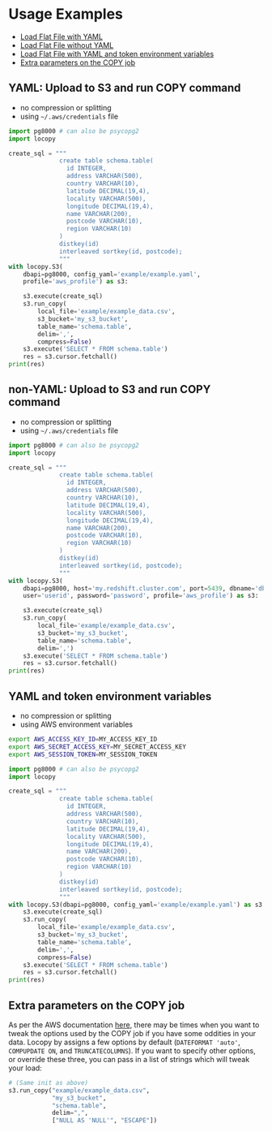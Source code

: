 # Usage Examples

- [Load Flat File with YAML](#yamlflat)
- [Load Flat File without YAML](#nonyamlflat)
- [Load Flat File with YAML and token environment variables](#tokensflat)
- [Extra parameters on the COPY job](#extraparams)


## <a name="yamlflat"></a>YAML: Upload to S3 and run COPY command
- no compression or splitting
- using `~/.aws/credentials` file

```python
import pg8000 # can also be psycopg2
import locopy

create_sql = """
              create table schema.table(
                id INTEGER,
                address VARCHAR(500),
                country VARCHAR(10),
                latitude DECIMAL(19,4),
                locality VARCHAR(500),
                longitude DECIMAL(19,4),
                name VARCHAR(200),
                postcode VARCHAR(10),
                region VARCHAR(10)
              )
              distkey(id)
              interleaved sortkey(id, postcode);
              """
with locopy.S3(
    dbapi=pg8000, config_yaml='example/example.yaml',
    profile='aws_profile') as s3:

    s3.execute(create_sql)
    s3.run_copy(
        local_file='example/example_data.csv',
        s3_bucket='my_s3_bucket',
        table_name='schema.table',
        delim=',',
        compress=False)
    s3.execute('SELECT * FROM schema.table')
    res = s3.cursor.fetchall()
print(res)
```


## <a name="nonyamlflat"></a>non-YAML: Upload to S3 and run COPY command

- no compression or splitting
- using `~/.aws/credentials` file

```python
import pg8000 # can also be psycopg2
import locopy

create_sql = """
              create table schema.table(
                id INTEGER,
                address VARCHAR(500),
                country VARCHAR(10),
                latitude DECIMAL(19,4),
                locality VARCHAR(500),
                longitude DECIMAL(19,4),
                name VARCHAR(200),
                postcode VARCHAR(10),
                region VARCHAR(10)
              )
              distkey(id)
              interleaved sortkey(id, postcode);
              """
with locopy.S3(
    dbapi=pg8000, host='my.redshift.cluster.com', port=5439, dbname='db',
    user='userid', password='password', profile='aws_profile') as s3:

    s3.execute(create_sql)
    s3.run_copy(
        local_file='example/example_data.csv',
        s3_bucket='my_s3_bucket',
        table_name='schema.table',
        delim=',')
    s3.execute('SELECT * FROM schema.table')
    res = s3.cursor.fetchall()
print(res)
```

## <a name="tokensflat"></a>YAML and token environment variables

- no compression or splitting
- using AWS environment variables

```bash
export AWS_ACCESS_KEY_ID=MY_ACCESS_KEY_ID
export AWS_SECRET_ACCESS_KEY=MY_SECRET_ACCESS_KEY
export AWS_SESSION_TOKEN=MY_SESSION_TOKEN
```


```python
import pg8000 # can also be psycopg2
import locopy

create_sql = """
              create table schema.table(
                id INTEGER,
                address VARCHAR(500),
                country VARCHAR(10),
                latitude DECIMAL(19,4),
                locality VARCHAR(500),
                longitude DECIMAL(19,4),
                name VARCHAR(200),
                postcode VARCHAR(10),
                region VARCHAR(10)
              )
              distkey(id)
              interleaved sortkey(id, postcode);
              """
with locopy.S3(dbapi=pg8000, config_yaml='example/example.yaml') as s3:
    s3.execute(create_sql)
    s3.run_copy(
        local_file='example/example_data.csv',
        s3_bucket='my_s3_bucket',
        table_name='schema.table',
        delim=',',
        compress=False)
    s3.execute('SELECT * FROM schema.table')
    res = s3.cursor.fetchall()
print(res)
```

## <a name="extraparams"></a>Extra parameters on the COPY job
As per the AWS documentation [here](http://docs.aws.amazon.com/redshift/latest/dg/copy-parameters-data-conversion.html),
there may be times when you want to tweak the options used by the COPY job if
you have some oddities in your data.  Locopy by assigns a few options by default
(`DATEFORMAT 'auto'`, `COMPUPDATE ON`, and `TRUNCATECOLUMNS`).  If you want to
specify other options, or override these three, you can pass in a list of
strings which will tweak your load:

```python
# (Same init as above)
s3.run_copy("example/example_data.csv",
            "my_s3_bucket",
            "schema.table",
            delim=",",
            ["NULL AS 'NULL'", "ESCAPE"])
```
